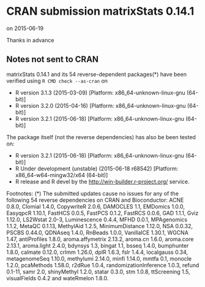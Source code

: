 # CRAN submission matrixStats 0.14.1
on 2015-06-19

Thanks in advance


## Notes not sent to CRAN
matrixStats 0.14.1 and its 54 reverse-dependent packages(*) have been verified using `R CMD check --as-cran` on

* R version 3.1.3 (2015-03-09) [Platform: x86_64-unknown-linux-gnu (64-bit)]
* R version 3.2.0 (2015-04-16) [Platform: x86_64-unknown-linux-gnu (64-bit)]
* R version 3.2.1 (2015-06-18) [Platform: x86_64-unknown-linux-gnu (64-bit)]

The package itself (not the reverse dependencies) has also be been tested on:

* R version 3.2.1 (2015-06-18) [Platform: x86_64-unknown-linux-gnu (64-bit)]
* R Under development (unstable) (2015-06-18 r68542) [Platform: x86_64-w64-mingw32/x64 (64-bit)]
* R release and R devel by the <http://win-builder.r-project.org/> service.


Footnotes:
(*) The submitted updates cause no issues for any of the following 54 reverse dependencies on CRAN and Bioconductor: ACNE 0.8.0, Clomial 1.4.0, CopywriteR 2.0.6, DAMOCLES 1.1, EMDomics 1.0.0, EasyqpcR 1.10.1, FastHCS 0.0.5, FastPCS 0.1.2, FastRCS 0.0.6, GAD 1.1.1, Gviz 1.12.0, LS2Wstat 2.0-3, Luminescence 0.4.4, MFHD 0.0.1, MPAgenomics 1.1.2, MetaQC 0.1.13, MethylAid 1.2.5, MinimumDistance 1.12.0, NSA 0.0.32, PSCBS 0.44.0, QDNAseq 1.4.0, RnBeads 1.0.0, VanillaICE 1.30.1, WGCNA 1.47, antiProfiles 1.8.0, aroma.affymetrix 2.13.2, aroma.cn 1.6.0, aroma.core 2.13.1, aroma.light 2.4.0, bdynsys 1.3, bingat 1.1, bsseq 1.4.0, bumphunter 1.8.0, calmate 0.12.0, crlmm 1.26.0, dplR 1.6.3, fslr 1.4.4, localgauss 0.34, metagenomeSeq 1.10.0, methylumi 2.14.0, minfi 1.14.0, mmtfa 0.1, monocle 1.2.0, pcaMethods 1.58.0, r2dRue 1.0.4, randomizationInference 1.0.3, refund 0.1-11, samr 2.0, shinyMethyl 1.2.0, statar 0.3.0, stm 1.0.8, ttScreening 1.5, visualFields 0.4.2 and wateRmelon 1.8.0.

